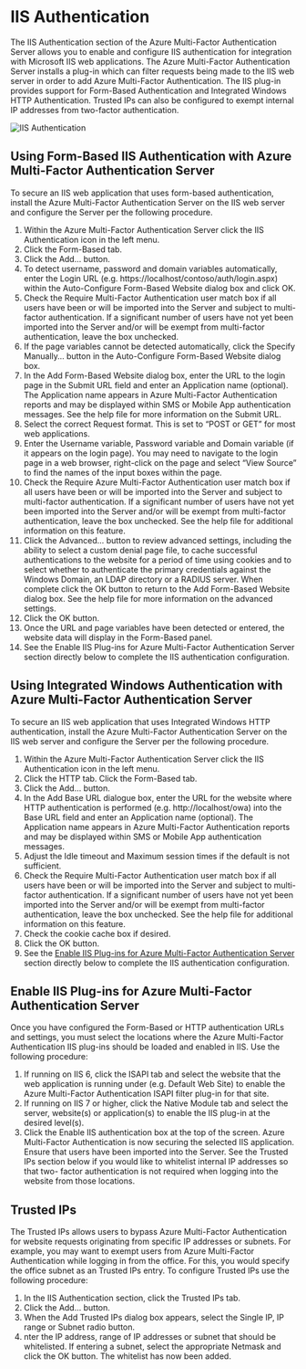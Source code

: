 <properties 
	pageTitle="IIS Authentication and Azure Multi-Factor Authentication Server" 
	description="This is the Azure Multi-factor authentication page that will assist in deploying IIS Authentication and Azure Multi-Factor Authentication Server." 
	services="multi-factor-authentication" 
	documentationCenter="" 
	authors="billmath" 
	manager="stevenpo" 
	editor="curtand"/>

<tags
	ms.service="multi-factor-authentication"
	ms.date="11/19/2015"
	wacn.date=""/>

# IIS Authentication

The IIS Authentication section of the Azure Multi-Factor Authentication Server allows you to enable and configure IIS authentication for integration with Microsoft IIS web applications. The Azure Multi-Factor Authentication Server installs a plug-in which can filter requests being made to the IIS web server in order to add Azure Multi-Factor Authentication. The IIS plug-in provides support for Form-Based Authentication and Integrated Windows HTTP Authentication. Trusted IPs can also be configured to exempt internal IP addresses from two-factor authentication. 


![IIS Authentication](./media/multi-factor-authentication-get-started-server-iis/iis.png)


## Using Form-Based IIS Authentication with Azure Multi-Factor Authentication Server

To secure an IIS web application that uses form-based authentication, install the Azure Multi-Factor Authentication Server on the IIS web server and configure the Server per the following procedure.

1. Within the Azure Multi-Factor Authentication Server click the IIS Authentication icon in the left menu.
2. Click the Form-Based tab.
3. Click the Add… button.
4. To detect username, password and domain variables automatically, enter the Login URL (e.g. https://localhost/contoso/auth/login.aspx) within the Auto-Configure Form-Based Website dialog box and click OK.
5. Check the Require Multi-Factor Authentication user match box if all users have been or will be imported into the Server and subject to multi-factor authentication. If a significant number of users have not yet been imported into the Server and/or will be exempt from multi-factor authentication, leave the box unchecked.
6. If the page variables cannot be detected automatically, click the Specify Manually… button in the Auto-Configure Form-Based Website dialog box.
7. In the Add Form-Based Website dialog box, enter the URL to the login page in the Submit URL field and enter an Application name (optional). The Application name appears in Azure Multi-Factor Authentication reports and may be displayed within SMS or Mobile App authentication messages. See the help file for more information on the Submit URL. 
8. Select the correct Request format. This is set to “POST or GET” for most web applications.
9. Enter the Username variable, Password variable and Domain variable (if it appears on the login page). You may need to navigate to the login page in a web browser, right-click on the page and select “View Source” to find the names of the input boxes within the page.
10. Check the Require Azure Multi-Factor Authentication user match box if all users have been or will be imported into the Server and subject to multi-factor authentication. If a significant number of users have not yet been imported into the Server and/or will be exempt from multi-factor authentication, leave the box unchecked. See the help file for additional information on this feature.
11.  Click the Advanced… button to review advanced settings, including the ability to select a custom denial page file, to cache successful authentications to the website for a period of time using cookies and to select whether to authenticate the primary credentials against the Windows Domain, an LDAP directory or a RADIUS server. When complete click the OK button to return to the Add Form-Based Website dialog box. See the help file for more information on the advanced settings.
12. Click the OK button.
13. Once the URL and page variables have been detected or entered, the website data will display in the Form-Based panel.
14. See the Enable IIS Plug-ins for Azure Multi-Factor Authentication Server section directly below to complete the IIS authentication configuration. 

## Using Integrated Windows Authentication with Azure Multi-Factor Authentication Server

To secure an IIS web application that uses Integrated Windows HTTP authentication, install the Azure Multi-Factor Authentication Server on the IIS web server and configure the Server per the following procedure. 

1. Within the Azure Multi-Factor Authentication Server click the IIS Authentication icon in the left menu.
2. Click the HTTP tab. Click the Form-Based tab.
3. Click the Add… button.
4. In the Add Base URL dialogue box, enter the URL for the website where HTTP authentication is performed (e.g. http://localhost/owa) into the Base URL field and enter an Application name (optional). The Application name appears in Azure Multi-Factor Authentication reports and may be displayed within SMS or Mobile App authentication messages.
5. Adjust the Idle timeout and Maximum session times if the default is not sufficient.
6. Check the Require Multi-Factor Authentication user match box if all users have been or will be imported into the Server and subject to multi-factor authentication. If a significant number of users have not yet been imported into the Server and/or will be exempt from multi-factor authentication, leave the box unchecked. See the help file for additional information on this feature. 
7. Check the cookie cache box if desired.
8. Click the OK button.
9. See the [Enable IIS Plug-ins for Azure Multi-Factor Authentication Server](#enable-iis-plug-ins-for-azure-multi-factor-authentication-server) section directly below to complete the IIS authentication configuration. 


## Enable IIS Plug-ins for Azure Multi-Factor Authentication Server

Once you have configured the Form-Based or HTTP authentication URLs and settings, you must select the locations where the Azure Multi-Factor Authentication IIS plug-ins should be loaded and enabled in IIS. Use the following procedure:

1. If running on IIS 6, click the ISAPI tab and select the website that the web application is running under (e.g. Default Web Site) to enable the Azure Multi-Factor Authentication ISAPI filter plug-in for that site.
2. If running on IIS 7 or higher, click the Native Module tab and select the server, website(s) or application(s) to enable the IIS plug-in at the desired level(s).
3. Click the Enable IIS authentication box at the top of the screen. Azure Multi-Factor Authentication is now securing the selected IIS application. Ensure that users have been imported into the Server. See the Trusted IPs section below if you would like to whitelist internal IP addresses so that two- factor authentication is not required when logging into the website from those locations. 


## Trusted IPs

The Trusted IPs allows users to bypass Azure Multi-Factor Authentication for website requests originating from specific IP addresses or subnets. For example, you may want to exempt users from Azure Multi-Factor Authentication while logging in from the office. For this, you would specify the office subnet as an Trusted IPs entry. To configure Trusted IPs use the following procedure:

1. In the IIS Authentication section, click the Trusted IPs tab. 
2. Click the Add… button.
3. When the Add Trusted IPs dialog box appears, select the Single IP, IP range or Subnet radio button.
4. nter the IP address, range of IP addresses or subnet that should be whitelisted. If entering a subnet, select the appropriate Netmask and click the OK button. The whitelist has now been added.
